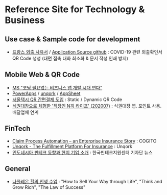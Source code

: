 # Reference Site for Technology & Business 

## Use case & Sample code for development
- [프랑스 외출 사유서](https://media.interieur.gouv.fr/deplacement-covid-19/) / [Application Source github](https://github.com/LAB-MI/deplacement-covid-19) : COVID-19 관련 외출확인서 QR Code 생성 (대면 접촉 대화 최소화 & 문서 작성 인쇄 방지) 

## Mobile Web & QR Code
- [MS "코딩 필요없는 비즈니스 앱 개발 시대 연다"](https://n.news.naver.com/article/293/0000027493)
- [PowerApps](https://powerapps.microsoft.com/) / [unqork](https://www.unqork.com/no-code-software-platform-enterprise-apps-unqork) / [AppSheet](https://www.appsheet.com/)
- [서울택시 QR 간편결제 도입](https://newsis.com/view/?id=NISX20181023_0000450598&cID=10201&pID=10200) : Static / Dynamic QR Code
- [식권대장으로 체험한 '직장인 N끼 라이프' (202007)](https://zdnet.co.kr/view/?no=20200714175743) : 식권대장 앱. 포인트 사용. 배달업체 연계

## FinTech
- [Claim Process Automation – an Enterprise Insurance Story](https://youtu.be/dT0INU-fmI8) : COGITO
- [Unqork - The Fulfillment Platform For Insurance](https://youtu.be/pWbF6DAOhi4) : Unqork
- [인도네시아 핀테크 동향과 현지 기업 소개](https://blog.naver.com/koreafintech/221629207309) : 한국핀테크지원센터 기자단 뉴스

## General
- [나폴레온 힐의 인생 수업](https://m.post.naver.com/viewer/postView.nhn?volumeNo=27929619&memberNo=29740882&vType=VERTICAL) : "How to Sell Your Way through Life", "Think and Grow Rich", "The Law of Success"
  
